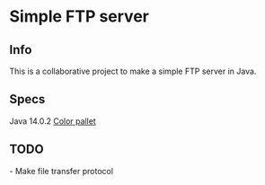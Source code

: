# Simple FTP server

<h2>Info</h2>
This is a collaborative project to make a simple FTP server in Java. <br>

<h2>Specs</h2>
Java 14.0.2
<a href="https://colorhunt.co/palette/149559">Color pallet</a>

<h2>TODO</h2>
- Make file transfer protocol <br>
